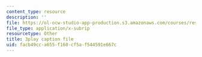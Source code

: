 ```yaml
---
content_type: resource
description: ''
file: https://ol-ocw-studio-app-production.s3.amazonaws.com/courses/res-15-003-shaping-the-future-of-work-15-662x-spring-2016/facb49cca655f160cf5af544591e667c_jfhdvFAplpU.srt
file_type: application/x-subrip
resourcetype: Other
title: 3play caption file
uid: facb49cc-a655-f160-cf5a-f544591e667c
---
```

